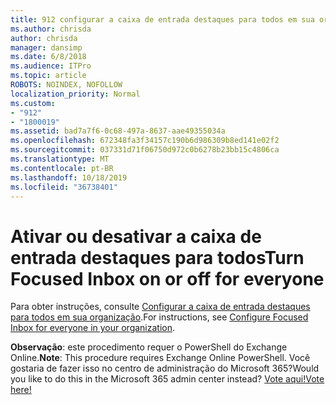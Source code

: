 ```yaml
---
title: 912 configurar a caixa de entrada destaques para todos em sua organização
ms.author: chrisda
author: chrisda
manager: dansimp
ms.date: 6/8/2018
ms.audience: ITPro
ms.topic: article
ROBOTS: NOINDEX, NOFOLLOW
localization_priority: Normal
ms.custom:
- "912"
- "1800019"
ms.assetid: bad7a7f6-0c68-497a-8637-aae49355034a
ms.openlocfilehash: 672348fa3f34157c190b6d986309b8ed141e02f2
ms.sourcegitcommit: 037331d71f06750d972c0b6278b23bb15c4806ca
ms.translationtype: MT
ms.contentlocale: pt-BR
ms.lasthandoff: 10/18/2019
ms.locfileid: "36738401"
---
```

# <a name="turn-focused-inbox-on-or-off-for-everyone"></a><span data-ttu-id="d28af-102">Ativar ou desativar a caixa de entrada destaques para todos</span><span class="sxs-lookup"><span data-stu-id="d28af-102">Turn Focused Inbox on or off for everyone</span></span>

<span data-ttu-id="d28af-103">Para obter instruções, consulte [Configurar a caixa de entrada destaques para todos em sua organização](https://docs.microsoft.com/office365/admin/setup/configure-focused-inbox).</span><span class="sxs-lookup"><span data-stu-id="d28af-103">For instructions, see [Configure Focused Inbox for everyone in your organization](https://docs.microsoft.com/office365/admin/setup/configure-focused-inbox).</span></span>

<span data-ttu-id="d28af-104">**Observação**: este procedimento requer o PowerShell do Exchange Online.</span><span class="sxs-lookup"><span data-stu-id="d28af-104">**Note**: This procedure requires Exchange Online PowerShell.</span></span> <span data-ttu-id="d28af-105">Você gostaria de fazer isso no centro de administração do Microsoft 365?</span><span class="sxs-lookup"><span data-stu-id="d28af-105">Would you like to do this in the Microsoft 365 admin center instead?</span></span> [<span data-ttu-id="d28af-106">Vote aqui!</span><span class="sxs-lookup"><span data-stu-id="d28af-106">Vote here!</span></span>](https://go.microsoft.com/fwlink/p/?linkid=862489)
